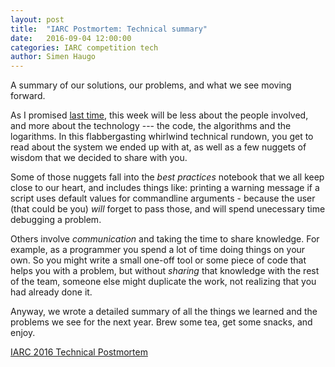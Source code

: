 ```yaml
---
layout: post
title:  "IARC Postmortem: Technical summary"
date:   2016-09-04 12:00:00
categories: IARC competition tech
author: Simen Haugo
---
```

A summary of our solutions, our problems, and what we see moving forward.

As I promised [last time](/blog/2016-08-28-retrospect-2016), this week will be less about the people involved, and more about the technology --- the code, the algorithms and the logarithms. In this flabbergasting whirlwind technical rundown, you get to read about the system we ended up with at, as well as a few nuggets of wisdom that we decided to share with you.

Some of those nuggets fall into the *best practices* notebook that we all keep close to our heart, and includes things like: printing a warning message if a script uses default values for commandline arguments - because the user (that could be you) *will* forget to pass those, and will spend unecessary time debugging a problem.

Others involve *communication* and taking the time to share knowledge. For example, as a programmer you spend a lot of time doing things on your own. So you might write a small one-off tool or some piece of code that helps you with a problem, but without *sharing* that knowledge with the rest of the team, someone else might duplicate the work, not realizing that you had already done it.

Anyway, we wrote a detailed summary of all the things we learned and the problems we see for the next year. Brew some tea, get some snacks, and enjoy.

[IARC 2016 Technical Postmortem](/publications/iarc16)
